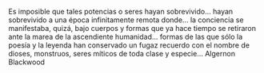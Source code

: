 Es imposible que tales potencias o seres hayan sobrevivido...
hayan sobrevivido a una época infinitamente remota donde... 
la conciencia se manifestaba, quizá, bajo cuerpos y formas que ya hace tiempo se retiraron ante la marea de la ascendiente humanidad... 
formas de las que  sólo la poesía y la leyenda han conservado un fugaz recuerdo con el nombre de dioses, monstruos, seres míticos de toda clase y especie...
Algernon Blackwood
